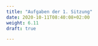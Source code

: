 ```yaml
---
title: "Aufgaben der 1. Sitzung"
date: 2020-10-11T08:40:08+02:00
weight: 6.11
draft: true

---
```



